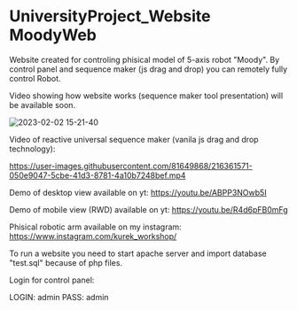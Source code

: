 ﻿# UniversityProject_Website MoodyWeb
 
Website created for controling phisical model of 5-axis robot "Moody". By control panel and sequence maker (js drag and drop) you can remotely fully control Robot. 

Video showing how website works (sequence maker tool presentation) will be available soon.

![2023-02-02 15-21-40](https://user-images.githubusercontent.com/81649868/216354596-64dfba33-ee67-4a57-b7c4-c0fbe3e744b7.gif)

Video of reactive universal sequence maker (vanila js drag and drop technology):

https://user-images.githubusercontent.com/81649868/216361571-050e9047-5cbe-41d3-8781-4a10b7248bef.mp4


Demo of desktop view available on yt:
https://youtu.be/ABPP3NOwb5I

Demo of mobile view (RWD) available on yt:
https://youtu.be/R4d6pFB0mFg

Phisical robotic arm available on my instagram:
https://www.instagram.com/kurek_workshop/

To run a website you need to start apache server and import database "test.sql" because of php files.

Login for control panel:

LOGIN: admin
PASS: admin
